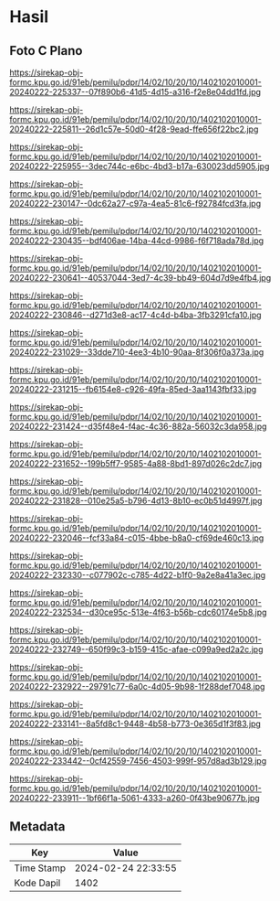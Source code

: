 # Hasil

## Foto C Plano

https://sirekap-obj-formc.kpu.go.id/91eb/pemilu/pdpr/14/02/10/20/10/1402102010001-20240222-225337--07f890b6-41d5-4d15-a316-f2e8e04dd1fd.jpg

https://sirekap-obj-formc.kpu.go.id/91eb/pemilu/pdpr/14/02/10/20/10/1402102010001-20240222-225811--26d1c57e-50d0-4f28-9ead-ffe656f22bc2.jpg

https://sirekap-obj-formc.kpu.go.id/91eb/pemilu/pdpr/14/02/10/20/10/1402102010001-20240222-225955--3dec744c-e6bc-4bd3-b17a-630023dd5905.jpg

https://sirekap-obj-formc.kpu.go.id/91eb/pemilu/pdpr/14/02/10/20/10/1402102010001-20240222-230147--0dc62a27-c97a-4ea5-81c6-f92784fcd3fa.jpg

https://sirekap-obj-formc.kpu.go.id/91eb/pemilu/pdpr/14/02/10/20/10/1402102010001-20240222-230435--bdf406ae-14ba-44cd-9986-f6f718ada78d.jpg

https://sirekap-obj-formc.kpu.go.id/91eb/pemilu/pdpr/14/02/10/20/10/1402102010001-20240222-230641--40537044-3ed7-4c39-bb49-604d7d9e4fb4.jpg

https://sirekap-obj-formc.kpu.go.id/91eb/pemilu/pdpr/14/02/10/20/10/1402102010001-20240222-230846--d271d3e8-ac17-4c4d-b4ba-3fb3291cfa10.jpg

https://sirekap-obj-formc.kpu.go.id/91eb/pemilu/pdpr/14/02/10/20/10/1402102010001-20240222-231029--33dde710-4ee3-4b10-90aa-8f306f0a373a.jpg

https://sirekap-obj-formc.kpu.go.id/91eb/pemilu/pdpr/14/02/10/20/10/1402102010001-20240222-231215--fb6154e8-c926-49fa-85ed-3aa1143fbf33.jpg

https://sirekap-obj-formc.kpu.go.id/91eb/pemilu/pdpr/14/02/10/20/10/1402102010001-20240222-231424--d35f48e4-f4ac-4c36-882a-56032c3da958.jpg

https://sirekap-obj-formc.kpu.go.id/91eb/pemilu/pdpr/14/02/10/20/10/1402102010001-20240222-231652--199b5ff7-9585-4a88-8bd1-897d026c2dc7.jpg

https://sirekap-obj-formc.kpu.go.id/91eb/pemilu/pdpr/14/02/10/20/10/1402102010001-20240222-231828--010e25a5-b796-4d13-8b10-ec0b51d4997f.jpg

https://sirekap-obj-formc.kpu.go.id/91eb/pemilu/pdpr/14/02/10/20/10/1402102010001-20240222-232046--fcf33a84-c015-4bbe-b8a0-cf69de460c13.jpg

https://sirekap-obj-formc.kpu.go.id/91eb/pemilu/pdpr/14/02/10/20/10/1402102010001-20240222-232330--c077902c-c785-4d22-b1f0-9a2e8a41a3ec.jpg

https://sirekap-obj-formc.kpu.go.id/91eb/pemilu/pdpr/14/02/10/20/10/1402102010001-20240222-232534--d30ce95c-513e-4f63-b56b-cdc60174e5b8.jpg

https://sirekap-obj-formc.kpu.go.id/91eb/pemilu/pdpr/14/02/10/20/10/1402102010001-20240222-232749--650f99c3-b159-415c-afae-c099a9ed2a2c.jpg

https://sirekap-obj-formc.kpu.go.id/91eb/pemilu/pdpr/14/02/10/20/10/1402102010001-20240222-232922--29791c77-6a0c-4d05-9b98-1f288def7048.jpg

https://sirekap-obj-formc.kpu.go.id/91eb/pemilu/pdpr/14/02/10/20/10/1402102010001-20240222-233141--8a5fd8c1-9448-4b58-b773-0e365d1f3f83.jpg

https://sirekap-obj-formc.kpu.go.id/91eb/pemilu/pdpr/14/02/10/20/10/1402102010001-20240222-233442--0cf42559-7456-4503-999f-957d8ad3b129.jpg

https://sirekap-obj-formc.kpu.go.id/91eb/pemilu/pdpr/14/02/10/20/10/1402102010001-20240222-233911--1bf66f1a-5061-4333-a260-0f43be90677b.jpg


## Metadata

| Key        | Value               |
| ---------- | ------------------- |
| Time Stamp | 2024-02-24 22:33:55 |
| Kode Dapil | 1402                |




